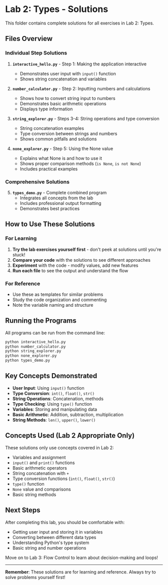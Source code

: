 # Lab 2: Types - Solutions

This folder contains complete solutions for all exercises in Lab 2: Types.

## Files Overview

### Individual Step Solutions

1. **`interactive_hello.py`** - Step 1: Making the application interactive
   - Demonstrates user input with `input()` function
   - Shows string concatenation and variables

2. **`number_calculator.py`** - Step 2: Inputting numbers and calculations
   - Shows how to convert string input to numbers
   - Demonstrates basic arithmetic operations
   - Displays type information

3. **`string_explorer.py`** - Steps 3-4: String operations and type conversion
   - String concatenation examples
   - Type conversion between strings and numbers
   - Shows common pitfalls and solutions

4. **`none_explorer.py`** - Step 5: Using the None value
   - Explains what None is and how to use it
   - Shows proper comparison methods (`is None`, `is not None`)
   - Includes practical examples

### Comprehensive Solutions

5. **`types_demo.py`** - Complete combined program
   - Integrates all concepts from the lab
   - Includes professional output formatting
   - Demonstrates best practices

## How to Use These Solutions

### For Learning
1. **Try the lab exercises yourself first** - don't peek at solutions until you're stuck!
2. **Compare your code** with the solutions to see different approaches
3. **Experiment** with the code - modify values, add new features
4. **Run each file** to see the output and understand the flow

### For Reference
- Use these as templates for similar problems
- Study the code organization and commenting
- Note the variable naming and structure

## Running the Programs

All programs can be run from the command line:

```bash
python interactive_hello.py
python number_calculator.py
python string_explorer.py
python none_explorer.py
python types_demo.py
```

## Key Concepts Demonstrated

- **User Input**: Using `input()` function
- **Type Conversion**: `int()`, `float()`, `str()`
- **String Operations**: Concatenation, methods
- **Type Checking**: Using `type()` function
- **Variables**: Storing and manipulating data
- **Basic Arithmetic**: Addition, subtraction, multiplication
- **String Methods**: `len()`, `upper()`, `lower()`

## Concepts Used (Lab 2 Appropriate Only)

These solutions only use concepts covered in Lab 2:
- Variables and assignment
- `input()` and `print()` functions
- Basic arithmetic operators
- String concatenation with `+`
- Type conversion functions (`int()`, `float()`, `str()`)
- `type()` function
- `None` value and comparisons
- Basic string methods

## Next Steps

After completing this lab, you should be comfortable with:
- Getting user input and storing it in variables
- Converting between different data types
- Understanding Python's type system
- Basic string and number operations

Move on to Lab 3: Flow Control to learn about decision-making and loops!

---

**Remember**: These solutions are for learning and reference. Always try to solve problems yourself first!
